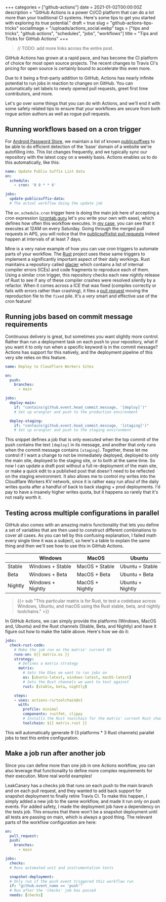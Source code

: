 +++
categories = ["github-actions"]
date = 2021-01-02T00:00:00Z
description = "GitHub Actions is a power CI/CD platform that can do a lot more than your traditional CI systems. Here's some tips to get you started with exploring its true potential."
draft = true
slug = "github-actions-tips-tricks"
socialImage = "/uploads/actions_social.webp"
tags = ["tips and tricks", "github actions", "schedules", "jobs", "workflows"]
title = "Tips and Tricks for GitHub Actions"
+++

> // TODO: add more links across the entire post.

GitHub Actions has grown at a rapid pace, and has become the CI platform of choice for most open source projects. The recent changes to Travis CI's pricing for open source is certainly bound to accelerate this even more.

Due to it being a first-party addition to GitHub, Actions has nearly infinite potential to run jobs in reaction to changes on GitHub. You can automatically set labels to newly opened pull requests, greet first time contributors, and more.

Let's go over some things that you can do with Actions, and we'll end it with some safety related tips to ensure that your workflows are secure from both rogue action authors as well as rogue pull requests.

## Running workflows based on a cron trigger

For [Android Password Store](https://msfjarvis.dev/aps), we maintain a list of known [publicsuffixes](https://publicsuffix.org/) to be able to do efficient detection of the 'base' domain of a website we're autofilling into. This list changes frequently, and we typically sync our repository with the latest copy on a weekly basis. Actions enables us to do this automatically, like this:

```yaml
name: Update Publix Suffix List data
on:
  schedule:
    - cron: '0 0 * * 6'

jobs:
  update-publicsuffix-data:
  # The actual workflow doing the update job
```

The `on.schedule.cron` trigger here is doing the main job here of accepting a cron expression ([crontab.guru](https://crontab.guru/) let's you write your own with ease), which defines how often this workflow executes. In [my case](https://crontab.guru/#0_*_*_*_6), you can see that it executes at 12AM on every Saturday. Going through the merged pull requests in APS, you will notice that the [publicsuffixlist pull requests](https://github.com/android-password-store/Android-Password-Store/pulls?q=is%3Apr+is%3Amerged+sort%3Aupdated-desc+label%3APSL) indeed happen at intervals of at least 7 days.

Mine is a very naive example of how you can use cron triggers to automate parts of your workflow. The [Rust](https://github.com/rust-lang) project uses these same triggers to implement a significantly important aspect of their daily workings. Rust maintains a repository called [glacier](https://github.com/rust-lang/glacier) which contains a list of internal compiler errors (ICEs) and code fragments to reproduce each of them. Using a similar cron trigger, this repository checks each new nightly release of Rust to see if any of these compiler crashes were resolved silently by a refactor. When it comes across a ICE that was fixed (compiles correctly or fails with errors rather than crashing), it files a [pull request](https://github.com/rust-lang/glacier/pulls?q=is%3Apr+author%3Aapp%2Fgithub-actions+sort%3Aupdated-desc) moving the reproduction file to the `fixed` pile. It's a *very* smart and effective use of the cron feature!

## Running jobs based on commit message requirements

Continuous delivery is great, but sometimes you want slightly more control. Rather than run a deployment task on each push to your repository, what if you want it to only run when a specific keyword is in the commit message? Actions has support for this natively, and the deployment pipeline of this very site relies on this feature.

```yaml
name: Deploy to Cloudflare Workers Sites

on:
  push:
    branches:
      - main

jobs:
  deploy-main:
    if: "contains(github.event.head_commit.message, '[deploy]')"
    # Set up wrangler and push to the production environment

  deploy-staging:
    if: "contains(github.event.head_commit.message, '[staging]')"
    # Set up wrangler and push to the staging environment
```

This snippet defines a job that is only executed when the top commit of the push contains the text `[deploy]` in its message, and another that only runs when the commit message contains `[staging]`. Together, these let me control if I want a change to not be immediately deployed, deployed to only the main site, deployed to the staging site, or to both at the same time. So now I can update a draft post without a full re-deployment of the main site, or make a quick edit to a published post that doesn't need to be reflected on the staging environment. It also allows me to control my writes into the Cloudflare Workers KV network, since it is rather easy run afoul of the daily writes quota after a handful of back to back staging + prod deployments. I'd pay to have a insanely higher writes quota, but it happens so rarely that it's not really worth it.

## Testing across multiple configurations in parallel

GitHub also comes with an amazing matrix functionality that lets you define a set of variables that are then used to construct different combinations to cover all cases. As you can tell by this confusing explanation, I failed math every single time it was a subject, so here's a table to explain the same thing and then we'll see how to use this in GitHub Actions.

|         |      Windows      |      MacOS      |      Ubuntu      |
|---------|-------------------|-----------------|------------------|
| Stable  | Windows + Stable  | MacOS + Stable  | Ubuntu + Stable  |
| Beta    | Windows + Beta    | MacOS + Beta    | Ubuntu + Beta    |
| Nightly | Windows + Nightly | MacOS + Nightly | Ubuntu + Nightly |

> {{< sub "This particular matrix is for Rust, to test a codebase across Windows, Ubuntu, and macOS using the Rust stable, beta, and nightly toolchains." >}}

In GitHub Actions, we can simply provide the platforms (Windows, MacOS and, Ubuntu) and the Rust channels (Stable, Beta, and Nightly) and have it figure out how to make the table above. Here's how we do it:

```yaml
jobs:
  check-rust-code:
    # Make the job run on the matrix' current OS
    runs-on: ${{ matrix.os }}
    strategy:
      # Defines a matrix strategy
      matrix:
        # Sets the OSes we want to run jobs on
        os: [ubuntu-latest, windows-latest, macOS-latest]
        # Sets the Rust channels we want to test against
        rust: [stable, beta, nightly]

    steps:
    - uses: actions-rs/toolchain@v1
      with:
        profile: minimal
        components: rustfmt, clippy
        # Installs the Rust toolchain for the matrix' current Rust channel
        toolchain: ${{ matrix.rust }}
```

This will automatically generate 9 (3 platforms * 3 Rust channels) parallel jobs to test this entire configuration.

## Make a job run after another job

Since you can define more than one job in one Actions workflow, you can also leverage that functionality to define more complex requirements for their execution. More real world examples!

LeakCanary has a checks job that runs on each push to the main branch and on each pull request, and they wanted to add back support for snapshot deployment to finally retire Travis CI. To make this happen, I simply added a new job to the same workflow, and made it run only on push events. For added safety, I made the deployment job have a dependency on the tests job. This ensures that there won't be a snapshot deployment until all tests are passing on main, which is always a good thing. The relevant parts of the workflow configuration are here:

```yaml
on:
  pull_request:
  push:
    branches:
      - main

jobs:
  checks:
  # Runs automated unit and instrumentation tests

  snapshot-deployment:
  # Only run if the push event triggered this workflow run
  if: "github.event_name == 'push'"
  # Run after the 'checks' job has passed
  needs: [checks]
```
